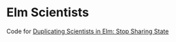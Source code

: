 # Elm Scientists

Code for
[Duplicating Scientists in Elm: Stop Sharing State](https://www.brianthicks.com/post/2016/07/11/duplicating-scientists-in-elm-stop-sharing-state/)
